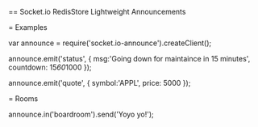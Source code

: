 == Socket.io RedisStore Lightweight Announcements


= Examples

var announce = require('socket.io-announce').createClient();

announce.emit('status', { msg:'Going down for maintaince in 15 minutes', countdown: 15*60*1000 });

announce.emit('quote', { symbol:'APPL', price: 5000 });

= Rooms

announce.in('boardroom').send('Yoyo yo!');

